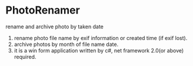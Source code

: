 # PhotoRenamer
rename and archive photo by taken date

1. rename photo file name by exif information or created time (if exif lost).
2. archive photos by month of file name date.
3. it is a win form application written by c#, net framework 2.0(or above) required.
